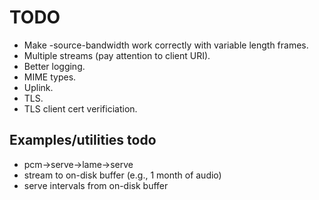 # TODO

* Make -source-bandwidth work correctly with variable length frames.
* Multiple streams (pay attention to client URI).
* Better logging.
* MIME types.
* Uplink.
* TLS.
* TLS client cert verificiation.

## Examples/utilities todo

* pcm->serve->lame->serve
* stream to on-disk buffer (e.g., 1 month of audio)
* serve intervals from on-disk buffer
